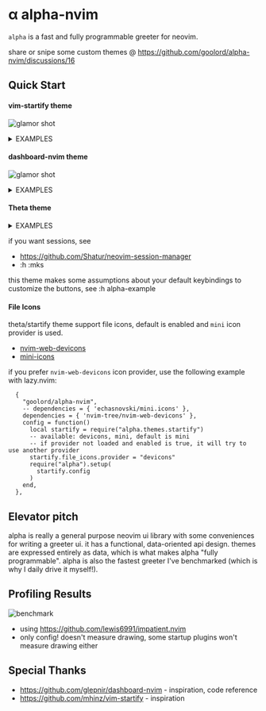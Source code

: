 # α alpha-nvim
`alpha` is a fast and fully programmable greeter for neovim.

share or snipe some custom themes @ https://github.com/goolord/alpha-nvim/discussions/16

## Quick Start
#### vim-startify theme
![glamor shot](https://user-images.githubusercontent.com/24906808/133367667-0f73e9e1-ea75-46d1-8e1b-ff0ecfeafeb1.png)
<details>
<summary>EXAMPLES</summary>

With [lazy.nvim](https://github.com/folke/lazy.nvim):
```lua
{
    'goolord/alpha-nvim',
    dependencies = { 'echasnovski/mini.icons' },
    config = function ()
        require'alpha'.setup(require'alpha.themes.startify'.config)
    end
};
```
With packer:
```lua
use {
    'goolord/alpha-nvim',
    requires = { 'echasnovski/mini.icons' },
    config = function ()
        require'alpha'.setup(require'alpha.themes.startify'.config)
    end
}
```
..or using paq:
```lua
require "paq" {
    "goolord/alpha-nvim";
    "echasnovski/mini.icons";
}
require'alpha'.setup(require'alpha.themes.startify'.config)
```
</details>

#### dashboard-nvim theme
![glamor shot](https://user-images.githubusercontent.com/24906808/132604236-4f20adc4-706c-49b4-b473-ebfd6a7f0784.png)
<details>
<summary>EXAMPLES</summary>

With [lazy.nvim](https://github.com/folke/lazy.nvim):
```lua
{
    'goolord/alpha-nvim',
    config = function ()
        require'alpha'.setup(require'alpha.themes.dashboard'.config)
    end
};
```
With packer:
```lua
use {
    'goolord/alpha-nvim',
    config = function ()
        require'alpha'.setup(require'alpha.themes.dashboard'.config)
    end
}
```
..or using paq:
```lua
require "paq" {
    "goolord/alpha-nvim";
    "echasnovski/mini.icons";
}
require'alpha'.setup(require'alpha.themes.dashboard'.config)
```
</details>

#### Theta theme
<details>
<summary>EXAMPLES</summary>

With [lazy.nvim](https://github.com/folke/lazy.nvim):
```lua
{
    'goolord/alpha-nvim',
    dependencies = {
        'echasnovski/mini.icons',
        'nvim-lua/plenary.nvim'
    },
    config = function ()
        require'alpha'.setup(require'alpha.themes.theta'.config)
    end
};
```
With packer:
```lua
use {
    'goolord/alpha-nvim',
    requires = {
        'echasnovski/mini.icons',
        'nvim-lua/plenary.nvim'
    },
    config = function ()
        require'alpha'.setup(require'alpha.themes.dashboard'.config)
    end
}
```
..or using paq:
```lua
require "paq" {
    "goolord/alpha-nvim";
    "echasnovski/mini.icons";
    'nvim-lua/plenary.nvim';
}
require'alpha'.setup(require'alpha.themes.dashboard'.config)
```
</details>

if you want sessions, see
- https://github.com/Shatur/neovim-session-manager
- :h :mks

this theme makes some assumptions about your default keybindings
to customize the buttons, see :h alpha-example

#### File Icons

theta/startify theme support file icons, default is enabled and `mini` icon provider is used.

- [nvim-web-devicons](https://github.com/nvim-tree/nvim-web-devicons)
- [mini-icons](https://github.com/echasnovski/mini.nvim/blob/main/readmes/mini-icons.md)

if you prefer `nvim-web-devicons` icon provider, use the following example with lazy.nvim:

```
  {
    "goolord/alpha-nvim",
    -- dependencies = { 'echasnovski/mini.icons' },
    dependencies = { 'nvim-tree/nvim-web-devicons' },
    config = function()
      local startify = require("alpha.themes.startify")
      -- available: devicons, mini, default is mini
      -- if provider not loaded and enabled is true, it will try to use another provider
      startify.file_icons.provider = "devicons"
      require("alpha").setup(
        startify.config
      )
    end,
  },
```

## Elevator pitch
alpha is really a general purpose neovim ui library with some conveniences for writing a greeter ui.
it has a functional, data-oriented api design. themes are expressed entirely as data, which is what makes
alpha "fully programmable". alpha is also the fastest greeter I've benchmarked (which is why I daily drive it myself!).

## Profiling Results
![benchmark](https://user-images.githubusercontent.com/24906808/131830001-31523c86-fee2-4f90-b23d-4bd1e152a385.png)
- using https://github.com/lewis6991/impatient.nvim
- only config! doesn't measure drawing, some startup plugins won't measure drawing either

## Special Thanks
- https://github.com/glepnir/dashboard-nvim - inspiration, code reference
- https://github.com/mhinz/vim-startify     - inspiration
